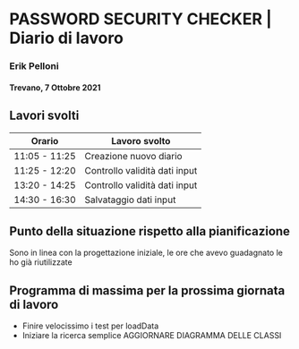 # PASSWORD SECURITY CHECKER | Diario di lavoro
### Erik Pelloni
#### Trevano, 7 Ottobre 2021

## Lavori svolti


|Orario        |Lavoro svolto                                                   |
|--------------|----------------------------------------------------------------|
|11:05 - 11:25 |Creazione nuovo diario                                          |
|11:25 - 12:20 |Controllo validità dati input                                   |
|13:20 - 14:25 |Controllo validità dati input                                   |
|14:30 - 16:30 |Salvataggio dati input                                          |

[//]: <> (##  Problemi riscontrati e soluzioni adottate)


##  Punto della situazione rispetto alla pianificazione
Sono in linea con la progettazione iniziale, le ore che avevo guadagnato le ho già riutilizzate
## Programma di massima per la prossima giornata di lavoro
+ Finire velocissimo i test per loadData
+ Iniziare la ricerca semplice
AGGIORNARE DIAGRAMMA DELLE CLASSI